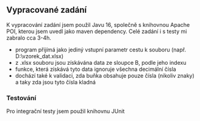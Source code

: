 ## Vypracované zadání
K vypracování zadání jsem použil Javu 16, společně s knihovnou Apache POI, kterou jsem uvedl jako maven dependency. Celé zadání i s testy mi zabralo cca 3-4h.
- program přijímá jako jediný vstupní parametr cestu k souboru (např. D:\vzorek_dat.xlsx)
- z .xlsx souboru jsou získávána data ze sloupce B, podle jeho indexu
- funkce, která získává tyto data ignoruje všechna decimální čísla
- dochází také k validaci, zda buňka obsahuje pouze čísla (nikoliv znaky) a taky zda jsou tyto čísla kladná

### Testování
Pro integrační testy jsem použil knihovnu JUnit
